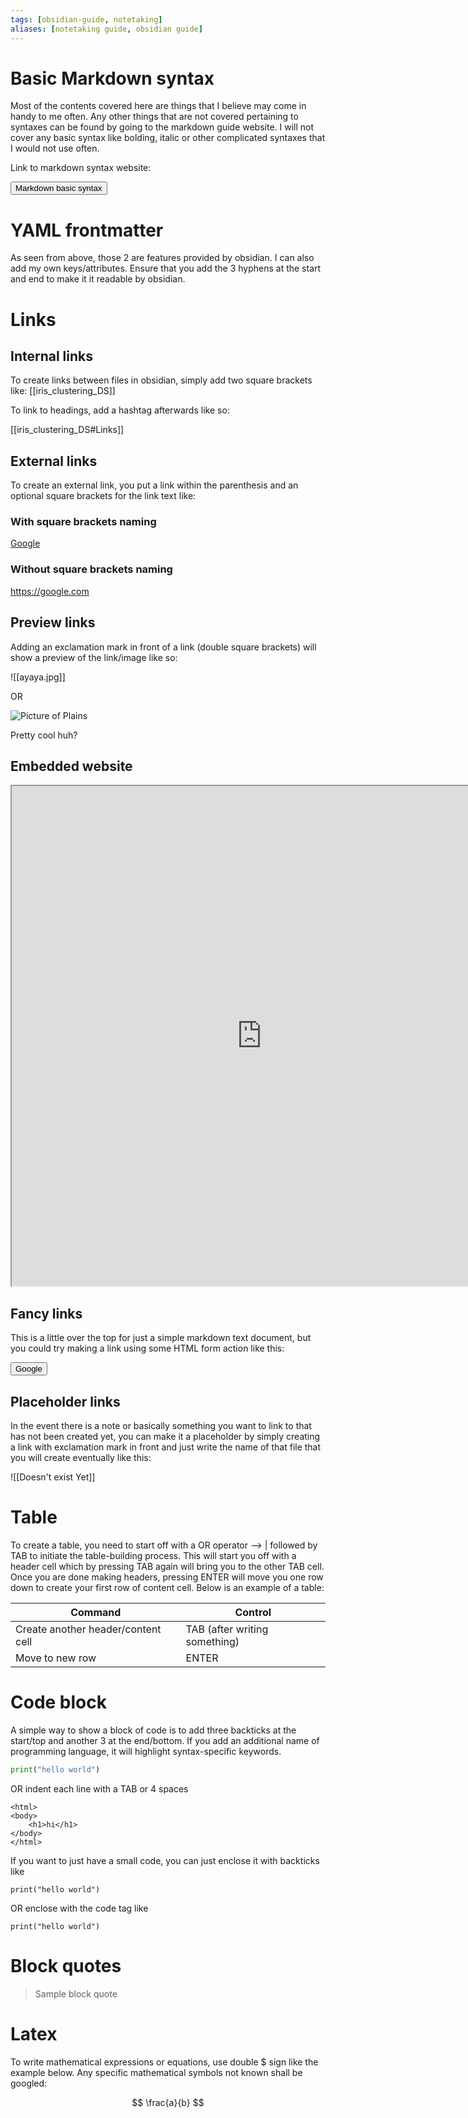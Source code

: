 ```yaml
---
tags: [obsidian-guide, notetaking]
aliases: [notetaking guide, obsidian guide]
---
```


# Basic Markdown syntax

Most of the contents covered here are things that I believe may come in handy to me often. Any other things that are not covered pertaining to syntaxes can be found by going to the markdown guide website. I will not cover any basic syntax like bolding, italic or other complicated syntaxes that I would not use often. 

Link to markdown syntax website: <form action="https://www.markdownguide.org/basic-syntax/#code-1"><input type="submit" value="Markdown basic syntax"></form>

# YAML frontmatter

As seen from above, those 2 are features provided by obsidian. I can also add my own keys/attributes. Ensure that you add the 3 hyphens at the start and end to make it it readable by obsidian.

# Links

## Internal links

To create links between files in obsidian, simply add two square brackets like: 
[[iris_clustering_DS]]

To link to headings, add a hashtag afterwards like so:

[[iris_clustering_DS#Links]]

## External links

To create an external link, you put a link within the parenthesis and an optional square brackets for the link text like:

### With square brackets naming

[Google](https://google.com)

### Without square brackets naming

https://google.com

## Preview links

Adding an exclamation mark in front of a link (double square brackets) will show a preview of the link/image like so:

![[ayaya.jpg]]

OR

![Picture of Plains](https://mdg.imgix.net/assets/images/shiprock.jpg?auto=format&fit=clip&q=40&w=1080)

Pretty cool huh?

## Embedded website

<iframe src="https://www.youtube.com" style="width: 800px;height: 800px;"></iframe>

## Fancy links

This is a little over the top for just a simple markdown text document, but you could try making a link using some HTML form action like this:

<form action="https://google.com">
	<input type="submit" value="Google" />
</form>

## Placeholder links

In the event there is a note or basically something you want to link to that has not been created yet, you can make it a placeholder by simply creating a link with exclamation mark in front and just write the name of that file that you will create eventually like this:

![[Doesn't exist Yet]]

# Table

To create a table, you need to start off with a OR operator --> |  followed by TAB to initiate the table-building process. This will start you off with a header cell which by pressing TAB again will bring you to the other TAB cell. Once you are done making headers, pressing ENTER will move you one row down to create your first row of content cell. Below is an example of a table: 

| Command                            | Control                       |
| ---------------------------------- | ----------------------------- |
| Create another header/content cell | TAB (after writing something) |
| Move to new row                    | ENTER                              |

# Code block

A simple way to show a block of code is to add three backticks at the start/top and another 3 at the end/bottom. If you add an additional name of programming language, it will highlight syntax-specific keywords.

``` python
print("hello world")
```

OR indent each line with a TAB or 4 spaces

	<html>
	<body>
		<h1>hi</h1>
	</body>	
	</html>

If you want to just have a small code, you can just enclose it with backticks like 

``print("hello world")`` 

OR enclose with the code tag like

<code>print("hello world")</code>



# Block quotes

> Sample block quote

# Latex 

To write mathematical expressions or equations, use double $ sign like the example below. Any specific mathematical symbols not known shall be googled: 

$$ \frac{a}{b} $$